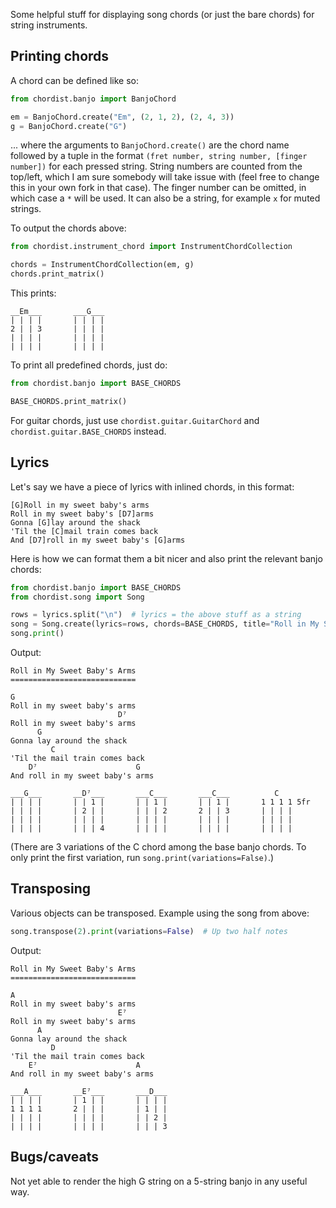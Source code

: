 Some helpful stuff for displaying song chords (or just the bare chords) for string instruments.

## Printing chords

A chord can be defined like so:

```python
from chordist.banjo import BanjoChord

em = BanjoChord.create("Em", (2, 1, 2), (2, 4, 3))
g = BanjoChord.create("G")
```

... where the arguments to `BanjoChord.create()` are the chord name followed by a tuple in the format `(fret number, string number, [finger number])` for each pressed string. String numbers are counted from the top/left, which I am sure somebody will take issue with (feel free to change this in your own fork in that case). The finger number can be omitted, in which case a `*` will be used. It can also be a string, for example `x` for muted strings.

To output the chords above:

```python
from chordist.instrument_chord import InstrumentChordCollection

chords = InstrumentChordCollection(em, g)
chords.print_matrix()
```

This prints:

```
__Em___       ___G___
| | | |       | | | |
2 | | 3       | | | |
| | | |       | | | |
| | | |       | | | |
```

To print all predefined chords, just do:

```python
from chordist.banjo import BASE_CHORDS

BASE_CHORDS.print_matrix()
```

For guitar chords, just use `chordist.guitar.GuitarChord` and `chordist.guitar.BASE_CHORDS` instead.

## Lyrics

Let's say we have a piece of lyrics with inlined chords, in this format:

```
[G]Roll in my sweet baby's arms
Roll in my sweet baby's [D7]arms
Gonna [G]lay around the shack
'Til the [C]mail train comes back
And [D7]roll in my sweet baby's [G]arms
```

Here is how we can format them a bit nicer and also print the relevant banjo chords:

```python
from chordist.banjo import BASE_CHORDS
from chordist.song import Song

rows = lyrics.split("\n")  # lyrics = the above stuff as a string
song = Song.create(lyrics=rows, chords=BASE_CHORDS, title="Roll in My Sweet Baby's Arms")
song.print()
```

Output:

```
Roll in My Sweet Baby's Arms
============================

G
Roll in my sweet baby's arms
                        D⁷
Roll in my sweet baby's arms
      G
Gonna lay around the shack
         C
'Til the mail train comes back
    D⁷                      G
And roll in my sweet baby's arms

___G___       __D⁷___       ___C___       ___C___          C
| | | |       | | 1 |       | | 1 |       | | 1 |       1 1 1 1 5fr
| | | |       | 2 | |       | | | 2       2 | | 3       | | | |
| | | |       | | | |       | | | |       | | | |       | | | |
| | | |       | | | 4       | | | |       | | | |       | | | |
```

(There are 3 variations of the C chord among the base banjo chords. To only print the first variation, run `song.print(variations=False)`.)

## Transposing

Various objects can be transposed. Example using the song from above:

```python
song.transpose(2).print(variations=False)  # Up two half notes
```

Output:
```
Roll in My Sweet Baby's Arms
============================

A
Roll in my sweet baby's arms
                        E⁷
Roll in my sweet baby's arms
      A
Gonna lay around the shack
         D
'Til the mail train comes back
    E⁷                      A
And roll in my sweet baby's arms

___A___       __E⁷___       ___D___
| | | |       | 1 | |       | | | |
1 1 1 1       2 | | |       | 1 | |
| | | |       | | | |       | | 2 |
| | | |       | | | |       | | | 3
```

## Bugs/caveats

Not yet able to render the high G string on a 5-string banjo in any useful way.
